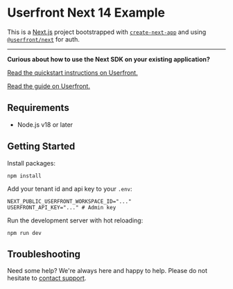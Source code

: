 # Userfront Next 14 Example

This is a [Next.js](https://nextjs.org/) project bootstrapped with [`create-next-app`](https://github.com/vercel/next.js/tree/canary/packages/create-next-app) and using [`@userfront/next`](https://www.npmjs.com/package/@userfront/next) for auth.

---

**Curious about how to use the Next SDK on your existing application?**

[Read the quickstart instructions on Userfront.](https://userfront.com/docs/quickstart?v=next)

[Read the guide on Userfront.](https://userfront.com/docs/examples/next)

## Requirements

- Node.js v18 or later

## Getting Started

Install packages:

```shell
npm install
```

Add your tenant id and api key to your `.env`:

```shell
NEXT_PUBLIC_USERFRONT_WORKSPACE_ID="..."
USERFRONT_API_KEY="..." # Admin key
```

Run the development server with hot reloading:

```shell
npm run dev
```

## Troubleshooting

Need some help? We're always here and happy to help. Please do not hesitate to [contact support](https://userfront.com/contact).
